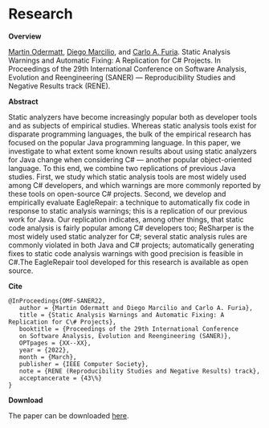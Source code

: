 # Research

**Overview**

[Martin Odermatt](https://github.com/marodev), [Diego Marcilio](https://dvmarcilio.github.io/), and [Carlo A. Furia](https://bugcounting.net/publications.html).
Static Analysis Warnings and Automatic Fixing: A Replication for C# Projects.
In Proceedings of the 29th International Conference on Software Analysis, Evolution and Reengineering (SANER) — Reproducibility Studies and Negative Results track (RENE).


**Abstract**

Static analyzers have become increasingly popular both as developer tools and as subjects of empirical studies. Whereas static analysis tools exist for disparate programming languages, the bulk of the empirical research has focused on the popular Java programming language.
In this paper, we investigate to what extent some known results about using static analyzers for Java change when considering C# — another popular object-oriented language. To this end, we combine two replications of previous Java studies. First, we study which static analysis tools are most widely used among C# developers, and which warnings are more commonly reported by these tools on open-source C# projects. Second, we develop and empirically evaluate EagleRepair: a technique to automatically fix code in response to static analysis warnings; this is a replication of our previous work for Java.
Our replication indicates, among other things, that static code analysis is fairly popular among C# developers too; ReSharper is the most widely used static analyzer for C#; several static analysis rules are commonly violated in both Java and C# projects; automatically generating fixes to static code analysis warnings with good precision is feasible in C#.The EagleRepair tool developed for this research is available as open source.



**Cite**

    @InProceedings{OMF-SANER22, 
       author = {Martin Odermatt and Diego Marcilio and Carlo A. Furia}, 
       title = {Static Analysis Warnings and Automatic Fixing: A Replication for C\# Projects}, 
       booktitle = {Proceedings of the 29th International Conference 
       on Software Analysis, Evolution and Reengineering (SANER)}, 
       OPTpages = {XX--XX}, 
       year = {2022}, 
       month = {March}, 
       publisher = {IEEE Computer Society}, 
       note = {RENE (Reproducibility Studies and Negative Results) track}, 
       acceptancerate = {43\%} 
    }

**Download**

The paper can be downloaded [here](https://bugcounting.net/pubs/saner22-eaglerepair.pdf).